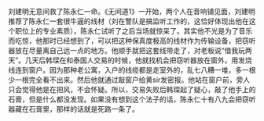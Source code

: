 刘建明无意间救了陈永仁一命。《无间道1》一开始，两个人在音响铺见面，刘建明推荐了陈永仁一套很牛逼的线材（刘在警队是搞监听工作的，这恰好体现出他在这个职位上的专业素质），陈永仁试听了之后当场就惊呆了。其实他不光是为了音乐而吃惊，他那时已经想到了，可以把这种保真度极高的线材作为传输设备，把窃听器放在尽量离自己远一点的地方。他顺手就把这套线带走了，对老板说“借我玩两天”。几天后韩琛在和泰国人交易的时候，他就找机会把窃听器放在窗外，用发烧线连到窗户。因为那种老公寓，入户的线缆都是走室外的，乱七八糟一堆，多一根少一根完全看不出来。然后他就通过敲窗户给黄sir发密报。他站在窗户前，旁人只会觉得他是在把风，不会怀疑。所以，交易失败后韩琛起了疑心，敲了他手上的石膏，但是什么都没发现。如果没有想到这个法子的话，陈永仁十有八九会把窃听器藏在石膏里，那样的话就是死路一条了。
